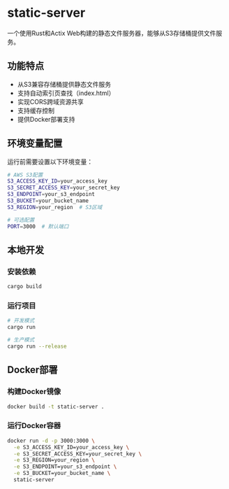 # static-server

一个使用Rust和Actix Web构建的静态文件服务器，能够从S3存储桶提供文件服务。

## 功能特点
- 从S3兼容存储桶提供静态文件服务
- 支持自动索引页查找（index.html）
- 实现CORS跨域资源共享
- 支持缓存控制
- 提供Docker部署支持

## 环境变量配置
运行前需要设置以下环境变量：

```bash
# AWS S3配置
S3_ACCESS_KEY_ID=your_access_key
S3_SECRET_ACCESS_KEY=your_secret_key
S3_ENDPOINT=your_s3_endpoint
S3_BUCKET=your_bucket_name
S3_REGION=your_region  # S3区域

# 可选配置
PORT=3000  # 默认端口
```

## 本地开发

### 安装依赖
```bash
cargo build
```

### 运行项目
```bash
# 开发模式
cargo run

# 生产模式
cargo run --release
```

## Docker部署

### 构建Docker镜像
```bash
docker build -t static-server .
```

### 运行Docker容器
```bash
docker run -d -p 3000:3000 \
  -e S3_ACCESS_KEY_ID=your_access_key \
  -e S3_SECRET_ACCESS_KEY=your_secret_key \
  -e S3_REGION=your_region \
  -e S3_ENDPOINT=your_s3_endpoint \
  -e S3_BUCKET=your_bucket_name \
  static-server
```
